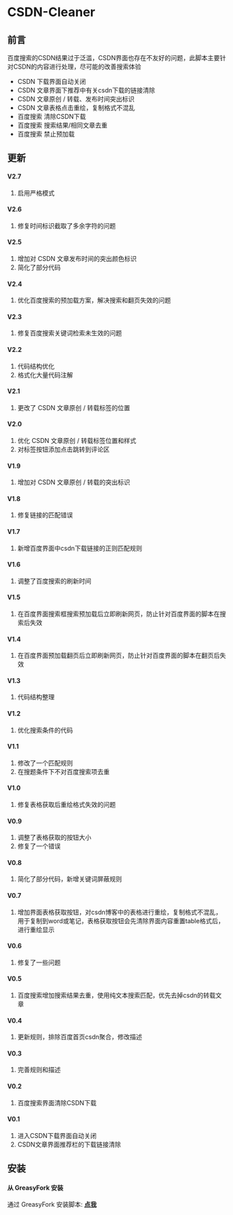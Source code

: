 # CSDN-Cleaner
## 前言
百度搜索的CSDN结果过于泛滥，CSDN界面也存在不友好的问题，此脚本主要针对CSDN的内容进行处理，尽可能的改善搜索体验

* CSDN 下载界面自动关闭
* CSDN 文章界面下推荐中有关csdn下载的链接清除
* CSDN 文章原创 / 转载、发布时间突出标识
* CSDN 文章表格点击重绘，复制格式不混乱
* 百度搜索 清除CSDN下载
* 百度搜索 搜索结果/相同文章去重
* 百度搜索 禁止预加载

## 更新
#### V2.7
1. 启用严格模式

#### V2.6
1. 修复时间标识截取了多余字符的问题

#### V2.5
1. 增加对 CSDN 文章发布时间的突出颜色标识
2. 简化了部分代码

#### V2.4
1. 优化百度搜索的预加载方案，解决搜索和翻页失效的问题

#### V2.3
1. 修复百度搜索关键词检索未生效的问题

#### V2.2
1. 代码结构优化 
2. 格式化大量代码注解

#### V2.1
1. 更改了 CSDN 文章原创 / 转载标签的位置

#### V2.0
1. 优化 CSDN 文章原创 / 转载标签位置和样式
2. 对标签按钮添加点击跳转到评论区

#### V1.9
1. 增加对 CSDN 文章原创 / 转载的突出标识

#### V1.8
1. 修复链接的匹配错误

#### V1.7
1. 新增百度界面中csdn下载链接的正则匹配规则

#### V1.6
1. 调整了百度搜索的刷新时间

#### V1.5
1. 在百度界面搜索框搜索预加载后立即刷新网页，防止针对百度界面的脚本在搜索后失效

#### V1.4
1. 在百度界面预加载翻页后立即刷新网页，防止针对百度界面的脚本在翻页后失效

#### V1.3
1. 代码结构整理

#### V1.2
1. 优化搜索条件的代码

#### V1.1
1. 修改了一个匹配规则
2. 在搜题条件下不对百度搜索项去重

#### V1.0
1. 修复表格获取后重绘格式失效的问题

#### V0.9
1. 调整了表格获取的按钮大小
2. 修复了一个错误

#### V0.8
1. 简化了部分代码，新增关键词屏蔽规则

#### V0.7
1. 增加界面表格获取按钮，对csdn博客中的表格进行重绘，复制格式不混乱，用于复制到word或笔记，表格获取按钮会先清除界面内容重置table格式后，进行重绘显示

#### V0.6
1. 修复了一些问题

#### V0.5
1. 百度搜索增加搜索结果去重，使用纯文本搜索匹配，优先去掉csdn的转载文章

#### V0.4
1. 更新规则，排除百度首页csdn聚合，修改描述

#### V0.3
1. 完善规则和描述

#### V0.2
1. 百度搜索界面清除CSDN下载

#### V0.1
1. 进入CSDN下载界面自动关闭
2. CSDN文章界面推荐栏的下载链接清除

## 安装
#### 从 GreasyFork 安装
通过 GreasyFork 安装脚本: **[点我](https://greasyfork.org/zh-CN/scripts/427841)**  

